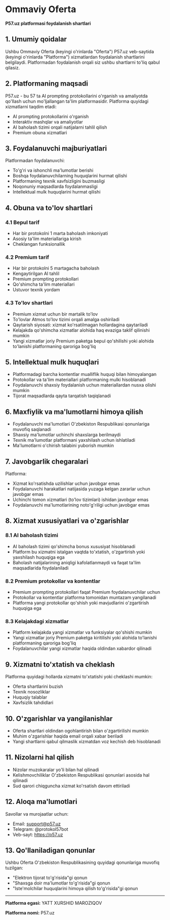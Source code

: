 # Ommaviy Oferta

**P57.uz platformasi foydalanish shartlari**

## 1. Umumiy qoidalar

Ushbu Ommaviy Oferta (keyingi o'rinlarda "Oferta") P57.uz veb-saytida (keyingi o'rinlarda "Platforma") xizmatlardan foydalanish shartlarini belgilaydi. Platformadan foydalanish orqali siz ushbu shartlarni to'liq qabul qilasiz.

## 2. Platformaning maqsadi

P57.uz - bu 57 ta AI prompting protokollarini o'rganish va amaliyotda qo'llash uchun mo'ljallangan ta'lim platformasidir. Platforma quyidagi xizmatlarni taqdim etadi:

- AI prompting protokollarini o'rganish
- Interaktiv mashqlar va amaliyotlar
- AI baholash tizimi orqali natijalarni tahlil qilish
- Premium obuna xizmatlari

## 3. Foydalanuvchi majburiyatlari

Platformadan foydalanuvchi:

- To'g'ri va ishonchli ma'lumotlar berishi
- Boshqa foydalanuvchilarning huquqlarini hurmat qilishi
- Platformaning texnik xavfsizligini buzmasligi
- Noqonuniy maqsadlarda foydalanmasligi
- Intellektual mulk huquqlarini hurmat qilishi

## 4. Obuna va to'lov shartlari

### 4.1 Bepul tarif
- Har bir protokolni 1 marta baholash imkoniyati
- Asosiy ta'lim materiallariga kirish
- Cheklangan funksionallik

### 4.2 Premium tarif
- Har bir protokolni 5 martagacha baholash
- Kengaytirilgan AI tahlil
- Premium prompting protokollari
- Qo'shimcha ta'lim materiallari
- Ustuvor texnik yordam

### 4.3 To'lov shartlari
- Premium xizmat uchun bir martalik to'lov
- To'lovlar Atmos to'lov tizimi orqali amalga oshiriladi
- Qaytarish siyosati: xizmat ko'rsatilmagan hollardagina qaytariladi
- Kelajakda qo'shimcha xizmatlar alohida haq evaziga taklif qilinishi mumkin
- Yangi xizmatlar joriy Premium paketga bepul qo'shilishi yoki alohida to'lanishi platformaning qaroriga bog'liq

## 5. Intellektual mulk huquqlari

- Platformadagi barcha kontentlar mualliflik huquqi bilan himoyalangan
- Protokollar va ta'lim materiallari platformaning mulki hisoblanadi
- Foydalanuvchi shaxsiy foydalanish uchun materiallardan nusxa olishi mumkin
- Tijorat maqsadlarda qayta tarqatish taqiqlanadi

## 6. Maxfiylik va ma'lumotlarni himoya qilish

- Foydalanuvchi ma'lumotlari O'zbekiston Respublikasi qonunlariga muvofiq saqlanadi
- Shaxsiy ma'lumotlar uchinchi shaxslarga berilmaydi
- Texnik ma'lumotlar platformani yaxshilash uchun ishlatiladi
- Ma'lumotlarni o'chirish talabini yuborish mumkin

## 7. Javobgarlik chegaralari

Platforma:
- Xizmat ko'rsatishda uzilishlar uchun javobgar emas
- Foydalanuvchi harakatlari natijasida yuzaga kelgan zararlar uchun javobgar emas
- Uchinchi tomon xizmatlari (to'lov tizimlari) ishidan javobgar emas
- Foydalanuvchi ma'lumotlarining noto'g'riligi uchun javobgar emas

## 8. Xizmat xususiyatlari va o'zgarishlar

### 8.1 AI baholash tizimi
- AI baholash tizimi qo'shimcha bonus xususiyat hisoblanadi
- Platform bu xizmatni istalgan vaqtda to'xtatish, o'zgartirish yoki yaxshilash huquqiga ega
- Baholash natijalarining aniqligi kafolatlanmaydi va faqat ta'lim maqsadlarida foydalaniladi

### 8.2 Premium protokollar va kontentlar
- Premium prompting protokollari faqat Premium foydalanuvchilar uchun
- Protokollar va kontentlar platforma tomonidan muntazam yangilanadi
- Platforma yangi protokollar qo'shish yoki mavjudlarini o'zgartirish huquqiga ega

### 8.3 Kelajakdagi xizmatlar
- Platform kelajakda yangi xizmatlar va funksiyalar qo'shishi mumkin
- Yangi xizmatlar joriy Premium paketga kiritilishi yoki alohida to'lanishi platformaning qaroriga bog'liq
- Foydalanuvchilar yangi xizmatlar haqida oldindan xabardor qilinadi

## 9. Xizmatni to'xtatish va cheklash

Platforma quyidagi hollarda xizmatni to'xtatishi yoki cheklashi mumkin:

- Oferta shartlarini buzish
- Texnik nosozliklar
- Huquqiy talablar
- Xavfsizlik tahdidlari

## 10. O'zgarishlar va yangilanishlar

- Oferta shartlari oldindan ogohlantirish bilan o'zgartirilishi mumkin
- Muhim o'zgarishlar haqida email orqali xabar beriladi
- Yangi shartlarni qabul qilmaslik xizmatdan voz kechish deb hisoblanadi

## 11. Nizolarni hal qilish

- Nizolar muzokaralar yo'li bilan hal qilinadi
- Kelishmovchiliklar O'zbekiston Respublikasi qonunlari asosida hal qilinadi
- Sud qarori chiqguncha xizmat ko'rsatish davom ettiriladi

## 12. Aloqa ma'lumotlari

Savollar va murojaatlar uchun:

- Email: support@p57.uz
- Telegram: @protokol57bot
- Veb-sayt: https://p57.uz

## 13. Qo'llaniladigan qonunlar

Ushbu Oferta O'zbekiston Respublikasining quyidagi qonunlariga muvofiq tuzilgan:

- "Elektron tijorat to'g'risida"gi qonun
- "Shaxsga doir ma'lumotlar to'g'risida"gi qonun
- "Iste'molchilar huquqlarini himoya qilish to'g'risida"gi qonun

---


**Platforma egasi:** YATT XURSHID MAROZIQOV

**Platforma nomi:** P57.uz